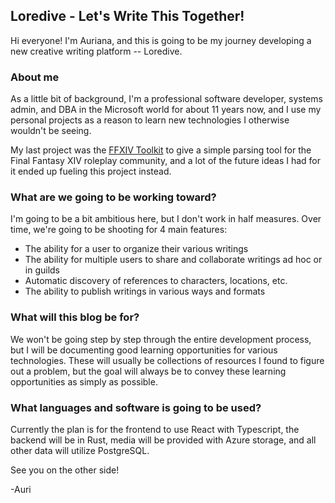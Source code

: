 ## Loredive - Let's Write This Together!

Hi everyone! I'm Auriana, and this is going to be my journey developing a new creative writing platform -- Loredive.

### About me
As a little bit of background, I'm a professional software developer, systems admin, and DBA in the Microsoft world for about 11 years now, and I use my personal projects as a reason to learn new technologies I otherwise wouldn't be seeing. 

My last project was the [FFXIV Toolkit](https://ffxiv-toolkit.com) to give a simple parsing tool for the Final Fantasy XIV roleplay community, and a lot of the future ideas I had for it ended up fueling this project instead.

### What are we going to be working toward?
I'm going to be a bit ambitious here, but I don't work in half measures. Over time, we're going to be shooting for 4 main features:
- The ability for a user to organize their various writings
- The ability for multiple users to share and collaborate writings ad hoc or in guilds
- Automatic discovery of references to characters, locations, etc.
- The ability to publish writings in various ways and formats

### What will this blog be for?
We won't be going step by step through the entire development process, but I will be documenting good learning opportunities for various technologies. These will usually be collections of resources I found to figure out a problem, but the goal will always be to convey these learning opportunities as simply as possible. 

### What languages and software is going to be used?
Currently the plan is for the frontend to use React with Typescript, the backend will be in Rust, media will be provided with Azure storage, and all other data will utilize PostgreSQL.


See you on the other side!

-Auri